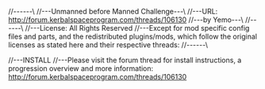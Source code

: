 //------\\
//---Unmanned before Manned Challenge---\\
//---URL: http://forum.kerbalspaceprogram.com/threads/106130
//---by Yemo---\\
//------\\
//---License: All Rights Reserved
//---Except for mod specific config files and parts, and the redistributed plugins/mods, which follow the original licenses as stated here and their respective threads:
//------\\

//---INSTALL
//---Please visit the forum thread for install instructions, a progression overview and more information: http://forum.kerbalspaceprogram.com/threads/106130
